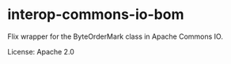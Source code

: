 # interop-commons-io-bom

Flix wrapper for the ByteOrderMark class in Apache Commons IO.

License: Apache 2.0


